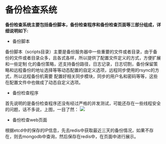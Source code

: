 # 备份检查系统

**备份检查系统主要包括备份脚本，备份检查程序和备份检查页面等三部分组成，详细说明如下:**

* 备份脚本

备份脚本（scripts目录）主要是备份服务器中一些重要的文件或者目录，由于备份的文件或者目录众多，且各式各样，所以提供了配置文件定义的方式，方便扩展和一些定制
化的备份策略，还支持备份路径，日志记录，日志切割，备份保留策略和远程备份的地址选择等等动态配置的自定义选项，远程同步使用的rsync的方式，所以远程备份机需要
配置好相关同步模块，同步的用户名和密码等等，这些在配置文件中也做成了动态自定义选项。

* 备份检查程序

首先说明的是备份检查程序还没有经过严格的并发测试，可能还存在一些线程安全的问题，话不多说，上图，一目了然：
![](https://github.com/cash666/bakChk/blob/master/registerServer/screenShots/%E9%85%8D%E7%BD%AE%E6%96%87%E4%BB%B6%E5%90%8C%E6%AD%A5%E4%B8%8E%E6%A3%80%E6%9F%A5%E6%9E%B6%E6%9E%84%E5%9B%BE.png)

* 备份检查web页面

根据etcd中的保存的IP信息，先去redis中获取最近三天的备份情况，如果不存在，则去mongodb中查询，然后保存在redis中，在页面中进行展示。

